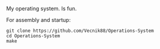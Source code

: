 My operating system. 
Is fun.

For assembly and startup:

	git clone https://github.com/Vecnik88/Operations-System
	cd Operations-System
	make